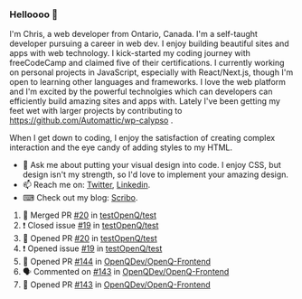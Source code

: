 ### Helloooo 👋

I'm Chris, a web developer from Ontario, Canada. I'm a self-taught developer pursuing a career in web dev. I enjoy building beautiful sites and apps with web technology.
I kick-started my coding journey with freeCodeCamp and claimed five of their certifications.  I currently working on personal projects in JavaScript, especially with React/Next.js, though I'm open to learning other languages and frameworks. I love the web platform and I'm excited by the powerful technolgies which can developers can efficiently build amazing sites and apps with. Lately I've been getting my feet wet with larger projects by contributing to https://github.com/Automattic/wp-calypso .

When I get down to coding, I enjoy the satisfaction of creating complex interaction and the eye candy of adding styles to my HTML. 

- 💬 Ask me about putting your visual design into code. I enjoy CSS, but design isn't my strength, so I'd love to implement your amazing design.
- 📫 Reach me on: [Twitter](https://twitter.com/Christo28120856), [Linkedin](https://www.linkedin.com/in/christopher-stevers-07b9a5204/).
- ⌨ Check out my blog: [Scribo](https://christopherstevers.cf).
<!--
**Christopher-Stevers/Christopher-Stevers** is a ✨ _special_ ✨ repository because its `README.md` (this file) appears on your GitHub profile.

Here are some ideas to get you started:

- 🔭 I’m currently working on ...
- 🌱 I’m currently learning ...
- 👯 I’m looking to collaborate on ...
- 🤔 I’m looking for help with ...
- 😄 Pronouns: ...
- ⚡ Fun fact: ...
-->

<!--START_SECTION:activity-->
1. 🎉 Merged PR [#20](https://github.com/testOpenQ/test/pull/20) in [testOpenQ/test](https://github.com/testOpenQ/test)
2. ❗️ Closed issue [#19](https://github.com/testOpenQ/test/issues/19) in [testOpenQ/test](https://github.com/testOpenQ/test)
3. 💪 Opened PR [#20](https://github.com/testOpenQ/test/pull/20) in [testOpenQ/test](https://github.com/testOpenQ/test)
4. ❗️ Opened issue [#19](https://github.com/testOpenQ/test/issues/19) in [testOpenQ/test](https://github.com/testOpenQ/test)
5. 💪 Opened PR [#144](https://github.com/OpenQDev/OpenQ-Frontend/pull/144) in [OpenQDev/OpenQ-Frontend](https://github.com/OpenQDev/OpenQ-Frontend)
6. 🗣 Commented on [#143](https://github.com/OpenQDev/OpenQ-Frontend/issues/143) in [OpenQDev/OpenQ-Frontend](https://github.com/OpenQDev/OpenQ-Frontend)
7. 💪 Opened PR [#143](https://github.com/OpenQDev/OpenQ-Frontend/pull/143) in [OpenQDev/OpenQ-Frontend](https://github.com/OpenQDev/OpenQ-Frontend)
<!--END_SECTION:activity-->
